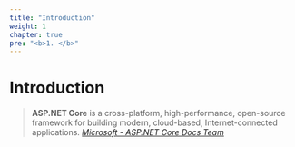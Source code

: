 ```yaml
---
title: "Introduction"
weight: 1
chapter: true
pre: "<b>1. </b>"
---
```


# Introduction

> __ASP.NET Core__ is a cross-platform, high-performance, open-source framework for building modern, cloud-based, Internet-connected applications. <cite><a href='https://docs.microsoft.com/en-us/aspnet/core/?view=aspnetcore-2.2' target='_blank'>Microsoft - ASP.NET Core Docs Team</a></cite>